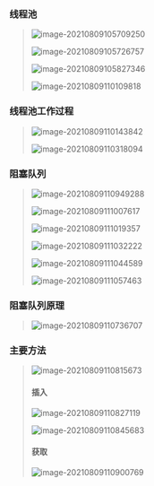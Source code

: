 ### 线程池

> ![image-20210809105709250](image\image-20210809105709250.png)
>
> ![image-20210809105726757](image\image-20210809105726757.png)
>
> ![image-20210809105827346](image\image-20210809105827346.png)
>
> ![image-20210809110109818](image\image-20210809110109818.png)

### 线程池工作过程

> ![image-20210809110143842](image\image-20210809110143842.png)
>
> ![image-20210809110318094](image\image-20210809110318094.png)

### 阻塞队列

> ![image-20210809110949288](image\image-20210809110949288.png)
>
> ![image-20210809111007617](image\image-20210809111007617.png)
>
> ![image-20210809111019357](image\image-20210809111019357.png)
>
> ![image-20210809111032222](image\image-20210809111032222.png)
>
> ![image-20210809111044589](image\image-20210809111044589.png)
>
> ![image-20210809111057463](image\image-20210809111057463.png)

### 阻塞队列原理

> ![image-20210809110736707](image\image-20210809110736707.png)

### 主要方法

> ![image-20210809110815673](image\image-20210809110815673.png)
>
> #### 插入
>
> ![image-20210809110827119](image\image-20210809110827119.png)
>
> ![image-20210809110845683](image\image-20210809110845683.png)
>
> #### 获取
>
> ![image-20210809110900769](image\image-20210809110900769.png)



